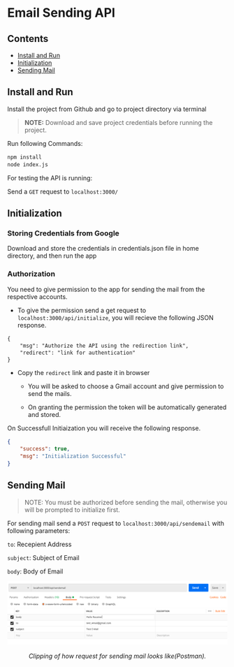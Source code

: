 # Email Sending API

## Contents

- [Install and Run](#install_and_run)
- [Initialization](#initialization)
- [Sending Mail](#sending_mails)

<div id="install_and_run"></div>

## Install and Run

Install the project from Github and go to project directory via terminal

> **NOTE:** Download and save project credentials before running the project.

Run following Commands:

```bash
npm install
node index.js
```

For testing the API is running:

Send a `GET` request to `localhost:3000/`

<div id="initialization"></div>

## Initialization

### Storing Credentials from Google

Download and store the credentials in credentials.json file in home directory, and then run the app

### Authorization

You need to give permission to the app for sending the mail from the respective accounts.

- To give the permission send a get request to `localhost:3000/api/initialize`, you will recieve the following JSON response.

```iso
{
    "msg": "Authorize the API using the redirection link",
    "redirect": "link for authentication"
}
```

- Copy the `redirect` link and paste it in browser 

  - You will be asked to choose a Gmail account and give permission to send the mails.

  - On granting the permission the token will be automatically generated and stored.

On Successfull Initiaization you will receive the following response.

```json
{
    "success": true,
    "msg": "Initialization Successful"
}
```

<div id="sending_mails"></div>

## Sending Mail

> NOTE: You must be authorized before sending the mail, otherwise you will be prompted to initialize first.

For sending mail send a `POST` request to `localhost:3000/api/sendemail` with following parameters:

`to`: Recepient Address

`subject`: Subject of Email

`body`: Body of Email

![Clipping of how request for sending mail looks like(Postman).](https://raw.githubusercontent.com/ayushag99/assignment_quickwork/master/assets/post_request.png)


<p align="center"><em>Clipping of how request for sending mail looks like(Postman).</em></p>

